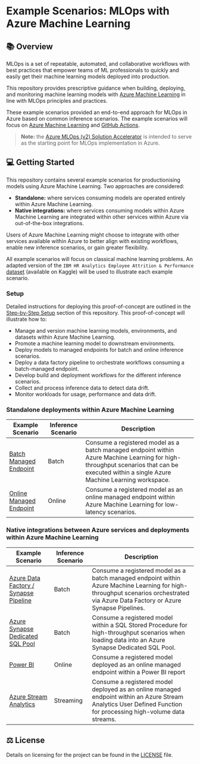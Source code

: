# Example Scenarios: MLOps with Azure Machine Learning

## :books: Overview

MLOps is a set of repeatable, automated, and collaborative workflows with best practices that empower teams of ML professionals to quickly and easily get their machine learning models deployed into production.

This repository provides prescriptive guidance when building, deploying, and monitoring machine learning models with [Azure Machine Learning](https://docs.microsoft.com/azure/machine-learning/) in line with MLOps principles and practices.

These example scenarios provided an end-to-end approach for MLOps in Azure based on common inference scenarios. The example scenarios will focus on [Azure Machine Learning](https://docs.microsoft.com/azure/machine-learning) and [GitHub Actions](https://github.com/features/actions).

> **Note:** the [Azure MLOps (v2) Solution Accelerator](https://github.com/Azure/mlops-v2) is intended to serve as the starting point for MLOps implementation in Azure.

## :computer: Getting Started

This repository contains several example scenarios for productionising models using Azure Machine Learning. Two approaches are considered:

- **Standalone:** where services consuming models are operated entirely within Azure Machine Learning.
- **Native integrations:** where services consuming models within Azure Machine Learning are integrated within other services within Azure via out-of-the-box integrations.

Users of Azure Machine Learning might choose to integrate with other services available within Azure to better align with existing workflows, enable new inference scenarios, or gain greater flexibility.

All example scenarios will focus on classical machine learning problems. An adapted version of the `IBM HR Analytics Employee Attrition & Performance` [dataset](https://www.kaggle.com/pavansubhasht/ibm-hr-analytics-attrition-dataset) (available on Kaggle) will be used to illustrate each example scenario.

### Setup

Detailed instructions for deploying this proof-of-concept are outlined in the [Step-by-Step Setup](.github/docs/step-by-step.md) section of this repository. This proof-of-concept will illustrate how to:

- Manage and version machine learning models, environments, and datasets within Azure Machine Learning.
- Promote a machine learning model to downstream environments.
- Deploy models to managed endpoints for batch and online inference scenarios.
- Deploy a data factory pipeline to orchestrate workflows consuming a batch-managed endpoint.
- Develop build and deployment workflows for the different inference scenarios.
- Collect and process inference data to detect data drift.
- Monitor workloads for usage, performance and data drift.

### Standalone deployments within Azure Machine Learning

| Example Scenario | Inference Scenario | Description |
| ---------------- | ------------------ | ----------- |
| [Batch Managed Endpoint](./.github/docs/batch-endpoint.md) | Batch | Consume a registered model as a batch managed endpoint within Azure Machine Learning for high-throughput scenarios that can be executed within a single Azure Machine Learning workspace. |
| [Online Managed Endpoint](./.github/docs/online-endpoint.md) | Online | Consume a registered model as an online managed endpoint within Azure Machine Learning for low-latency scenarios. |

### Native integrations between Azure services and deployments within Azure Machine Learning

| Example Scenario | Inference Scenario | Description |
| ---------------- | ------------------ | ----------- |
| [Azure Data Factory / Synapse Pipeline](./.github/docs/data-factory-pipeline.md) | Batch | Consume a registered model as a batch managed endpoint within Azure Machine Learning for high-throughput scenarios orchestrated via Azure Data Factory or Azure Synapse Pipelines. |
| [Azure Synapse Dedicated SQL Pool](./.github/docs/dedicated-sql-pool.md) | Batch | Consume a registered model within a SQL Stored Procedure for high-throughput scenarios when loading data into an Azure Synapse Dedicated SQL Pool. |
| [Power BI](./.github/docs/powerbi.md) | Online | Consume a registered model deployed as an online managed endpoint within a Power BI report |
| [Azure Stream Analytics](./.github/docs/stream-analytics.md) | Streaming | Consume a registered model deployed as an online managed endpoint within an Azure Stream Analytics User Defined Function for processing high-volume data streams. |

## :balance_scale: License

Details on licensing for the project can be found in the [LICENSE](./LICENSE) file.
